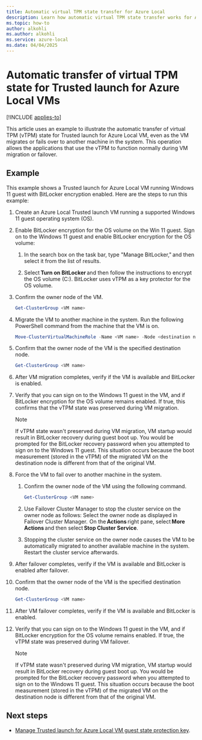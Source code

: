 ```yaml
---
title: Automatic virtual TPM state transfer for Azure Local
description: Learn how automatic virtual TPM state transfer works for Azure Local.
ms.topic: how-to
author: alkohli
ms.author: alkohli
ms.service: azure-local
ms.date: 04/04/2025
---
```


# Automatic transfer of virtual TPM state for Trusted launch for Azure Local VMs

[!INCLUDE [applies-to](../includes/hci-applies-to-23h2.md)]

This article uses an example to illustrate the automatic transfer of virtual TPM (vTPM) state for Trusted launch for Azure Local VM, even as the VM migrates or fails over to another machine in the system. This operation allows the applications that use the vTPM to function normally during VM migration or failover.

## Example

This example shows a Trusted launch for Azure Local VM running Windows 11 guest with BitLocker encryption enabled. Here are the steps to run this example:

1. Create an Azure Local Trusted launch VM running a supported Windows 11 guest operating system (OS).

1. Enable BitLocker encryption for the OS volume on the Win 11 guest. Sign on to the Windows 11 guest and enable BitLocker encryption for the OS volume:

    1. In the search box on the task bar, type "Manage BitLocker," and then select it from the list of results.

    1. Select **Turn on BitLocker** and then follow the instructions to encrypt the OS volume (C:). BitLocker uses vTPM as a key protector for the OS volume.

1. Confirm the owner node of the VM.

    ```powershell
    Get-ClusterGroup <VM name>
    ```

1. Migrate the VM to another machine in the system. Run the following PowerShell command from the machine that the VM is on.

    ```powershell
    Move-ClusterVirtualMachineRole -Name <VM name> -Node <destination node> -MigrationType Shutdown
    ```

1. Confirm that the owner node of the VM is the specified destination node.

    ```powershell
    Get-ClusterGroup <VM name>
    ```

1. After VM migration completes, verify if the VM is available and BitLocker is enabled.

1. Verify that you can sign on to the Windows 11 guest in the VM, and if BitLocker encryption for the OS volume remains enabled. If true, this confirms that the vTPM state was preserved during VM migration.

    > [!NOTE]
    > If vTPM state wasn't preserved during VM migration, VM startup would result in BitLocker recovery during guest boot up. You would be prompted for the BitLocker recovery password when you attempted to sign on to the Windows 11 guest. This situation occurs because the boot measurement (stored in the vTPM) of the migrated VM on the destination node is different from that of the original VM.

1. Force the VM to fail over to another machine in the system.

    1. Confirm the owner node of the VM using the following command.

        ```powershell
        Get-ClusterGroup <VM name>
        ```

    1. Use Failover Cluster Manager to stop the cluster service on the owner node as follows: Select the owner node as displayed in Failover Cluster Manager.  On the **Actions** right pane, select **More Actions** and then select **Stop Cluster Service**.

    1. Stopping the cluster service on the owner node causes the VM to be automatically migrated to another available machine in the system. Restart the cluster service afterwards.

1. After failover completes, verify if the VM is available and BitLocker is enabled after failover.

1. Confirm that the owner node of the VM is the specified destination node.

    ```powershell
    Get-ClusterGroup <VM name>
    ```

1. After VM failover completes, verify if the VM is available and BitLocker is enabled.

1. Verify that you can sign on to the Windows 11 guest in the VM, and if BitLocker encryption for the OS volume remains enabled. If true, the vTPM state was preserved during VM failover.

    > [!NOTE]
    > If vTPM state wasn't preserved during VM migration, VM startup would result in BitLocker recovery during guest boot up. You would be prompted for the BitLocker recovery password when you attempted to sign on to the Windows 11 guest. This situation occurs because the boot measurement (stored in the vTPM) of the migrated VM on the destination node is different from that of the original VM.

## Next steps

- [Manage Trusted launch for Azure Local VM guest state protection key](trusted-launch-vm-import-key.md).
